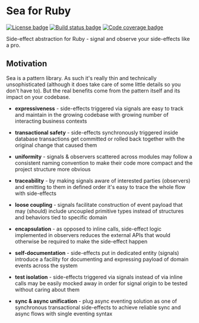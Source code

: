 # Sea for Ruby

[![License badge](https://img.shields.io/github/license/surgeventures/sea-ruby.svg)](https://github.com/surgeventures/sea-elixir/blob/master/LICENSE.md)
[![Build status badge](https://img.shields.io/circleci/project/github/surgeventures/sea-ruby/master.svg)](https://circleci.com/gh/surgeventures/sea-ruby/tree/master)
[![Code coverage badge](https://img.shields.io/codecov/c/github/surgeventures/sea-ruby/master.svg)](https://codecov.io/gh/surgeventures/sea-ruby/branch/master)

Side-effect abstraction for Ruby - signal and observe your side-effects like a pro.

## Motivation

Sea is a pattern library. As such it's really thin and technically unsophisticated (although it does
take care of some little details so you don't have to). But the real benefits come from the pattern
itself and its impact on your codebase.

* **expressiveness** - side-effects triggered via signals are easy to track and maintain in the
  growing codebase with growing number of interacting business contexts

* **transactional safety** - side-effects synchronously triggered inside database transactions
  get committed or rolled back together with the original change that caused them

* **uniformity** - signals & observers scattered across modules may follow a consistent naming
  convention to make their code more compact and the project structure more obvious

* **traceability** - by making signals aware of interested parties (observers) and emitting to
  them in defined order it's easy to trace the whole flow with side-effects

* **loose coupling** - signals facilitate construction of event payload that may (should) include
  uncoupled primitive types instead of structures and behaviors tied to specific domain

* **encapsulation** - as opposed to inline calls, side-effect logic implemented in observers
  reduces the external APIs that would otherwise be required to make the side-effect happen

* **self-documentation** - side-effects put in dedicated entity (signals) introduce a facility for
  documenting and expressing payload of domain events across the system

* **test isolation** - side-effects triggered via signals instead of via inline calls may be
  easily mocked away in order for signal origin to be tested without caring about them

* **sync & async unification** - plug async eventing solution as one of synchronous transactional
  side-effects to achieve reliable sync and async flows with single eventing syntax
